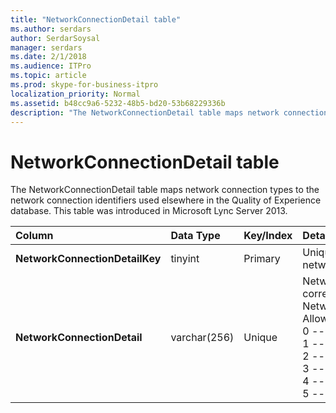 ```yaml
---
title: "NetworkConnectionDetail table"
ms.author: serdars
author: SerdarSoysal
manager: serdars
ms.date: 2/1/2018
ms.audience: ITPro
ms.topic: article
ms.prod: skype-for-business-itpro
localization_priority: Normal
ms.assetid: b48cc9a6-5232-48b5-bd20-53b68229336b
description: "The NetworkConnectionDetail table maps network connection types to the network connection identifiers used elsewhere in the Quality of Experience database. This table was introduced in Microsoft Lync Server 2013."
---
```


# NetworkConnectionDetail table
 
The NetworkConnectionDetail table maps network connection types to the network connection identifiers used elsewhere in the Quality of Experience database. This table was introduced in Microsoft Lync Server 2013.
  
|**Column**|**Data Type**|**Key/Index**|**Details**|
|:-----|:-----|:-----|:-----|
|**NetworkConnectionDetailKey** <br/> |tinyint  <br/> |Primary  <br/> |Unique identifier for the network connection type.  <br/> |
|**NetworkConnectionDetail** <br/> |varchar(256)  <br/> |Unique  <br/> |Network connection type that corresponds to the NetworkConnectionDetailKey. Allowed values are:  <br/> 0 -- Wired  <br/> 1 -- WiFi  <br/> 2 -- Ethernet  <br/> 3 -- MobileBB  <br/> 4 -- Other  <br/> 5 -- Tunnel  <br/> |
   

